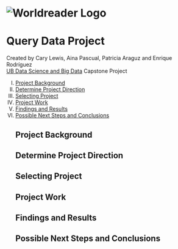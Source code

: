 # ![Worldreader Logo](https://comms.worldreader.org/wp-content/themes/worldreader/assets/images/logo.png) 
# Query Data Project 


Created by Cary Lewis, Aina Pascual, Patricia Araguz and Enrique Rodríguez
<br>
<a href="http://www.ub.edu/datascience/postgraduate/">UB Data Science and Big Data</a> Capstone Project

<ol type="I">
<li><a href="#projectbackground">Project Background</a></li>
<li><a href="#projectdirection">Determine Project Direction</a></li>
<li><a href="#projectselect">Selecting Project</a></li>
<li><a href="#projectwork">Project Work</a></li>
<li><a href="#projectresults">Findings and Results</a></li>
<li><a href="#projectnextsteps">Possible Next Steps and Conclusions</a></li>

<h2><a name="projectbackground">Project Background</a></h2>
<h2><a name="projectdirection">Determine Project Direction</a></h2>
<h2><a name="projectselect">Selecting Project</a></h2>
<h2><a name="projectwork">Project Work</a></h2>
<h2><a name="projectresults">Findings and Results</a></h2>
<h2><a name="projectnextsteps">Possible Next Steps and Conclusions</a></h2>
